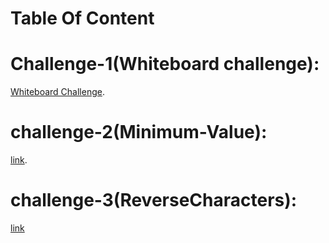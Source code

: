 #
# Table Of Content
# Challenge-1(Whiteboard challenge):
  [Whiteboard Challenge](https://github.com/OmarAmjad310/challenges-and-dataStructure/tree/main/Whiteboard%20challenge).

# challenge-2(Minimum-Value):
 [link](https://github.com/OmarAmjad310/challenges-and-dataStructure/tree/main/Minimum-Value).

 # challenge-3(ReverseCharacters):
 [link](https://github.com/OmarAmjad310/challenges-and-dataStructure/tree/main/Reverse-Characters)

